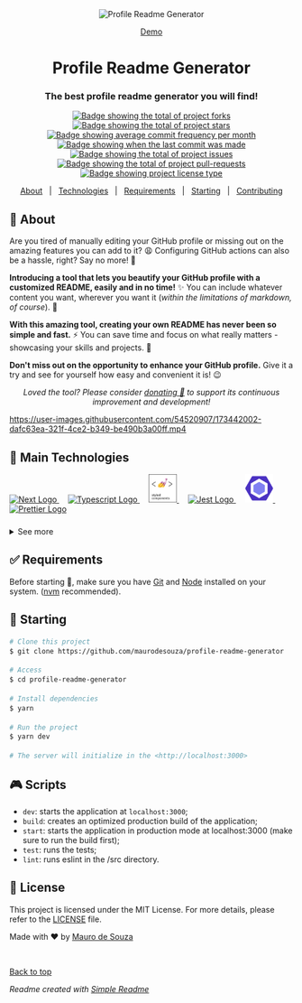 <div align="center" id="top">
<img src="https://profile-readme-generator.com/assets/app.png" width="900" alt="Profile Readme Generator" />
 
  <a href="https://profile-readme-generator.com">Demo</a>
</div>
 
<div align="center">
<h1>Profile Readme Generator</h1>
<h3>The best profile readme generator you will find!</h3>
</div>
 
<p align="center">
<a href="https://github.com/maurodesouza/profile-readme-generator/fork" target="_blank">
<img src="https://img.shields.io/github/forks/maurodesouza/profile-readme-generator?" alt="Badge showing the total of project forks"/>
</a>
 
  <a href="https://github.com/maurodesouza/profile-readme-generator/stargazers" target="_blank">
<img src="https://img.shields.io/github/stars/maurodesouza/profile-readme-generator?" alt="Badge showing the total of project stars"/>
</a>
 
  <a href="https://github.com/maurodesouza/profile-readme-generator/commits/main" target="_blank">
<img src="https://img.shields.io/github/commit-activity/m/maurodesouza/profile-readme-generator?" alt="Badge showing average commit frequency per month"/>
</a>
 
  <a href="https://github.com/maurodesouza/profile-readme-generator/commits/main" target="_blank">
<img src="https://img.shields.io/github/last-commit/maurodesouza/profile-readme-generator?" alt="Badge showing when the last commit was made"/>
</a>
 
  <a href="https://github.com/maurodesouza/profile-readme-generator/issues" target="_blank">
<img src="https://img.shields.io/github/issues/maurodesouza/profile-readme-generator?" alt="Badge showing the total of project issues"/>
</a>
 
  <a href="https://github.com/maurodesouza/profile-readme-generator/pulls" target="_blank">
<img src="https://img.shields.io/github/issues-pr/maurodesouza/profile-readme-generator?" alt="Badge showing the total of project pull-requests"/>
</a>
 
  <a href="https://github.com/maurodesouza/profile-readme-generator/blob/master/LICENSE.md" target="_blank">
<img alt="Badge showing project license type" src="https://img.shields.io/github/license/maurodesouza/profile-readme-generator?color=f85149">
</a>
</p>
 
 
<p align="center">
<a href="#dart-about">About</a> &#xa0; | &#xa0;
<a href="#rocket-main-technologies">Technologies</a> &#xa0; | &#xa0;
<a href="#white_check_mark-requirements">Requirements</a> &#xa0; | &#xa0;
<a href="#checkered_flag-starting">Starting</a> &#xa0; | &#xa0;
<a href="https://github.com/maurodesouza/profile-readme-generator/blob/main/.github/CONTRIBUTING.md">Contributing</a>
</p>
 
## :dart: About ##
 
Are you tired of manually editing your GitHub profile or missing out on the amazing features you can add to it? 😩 Configuring GitHub actions can also be a hassle, right? Say no more! 💪
 
**Introducing a tool that lets you beautify your GitHub profile with a customized README, easily and in no time!** ✨ You can include whatever content you want, wherever you want it (*within the limitations of markdown, of course*). 📝
 
**With this amazing tool, creating your own README has never been so simple and fast.** ⚡ You can save time and focus on what really matters - showcasing your skills and projects. 🚀
 
**Don't miss out on the opportunity to enhance your GitHub profile.** Give it a try and see for yourself how easy and convenient it is! 😉
 
 
<p align="center">
<i>Loved the tool? Please consider <a href="https://www.paypal.com/donate/?hosted_button_id=FR3A2DGVYKGJS">donating 💸</a> to support its continuous<br/> improvement and development!</i>
</p>
 
https://user-images.githubusercontent.com/54520907/173442002-dafc63ea-321f-4ce2-b349-be490b3a00ff.mp4
 
## :rocket: Main Technologies ##
 
<a href="https://nextjs.org">
<img width="50" title="NextJs" alt="Next Logo" src="https://raw.githubusercontent.com/maurodesouza/maurodesouza/master/assets/next-logo.svg">
</a> &#xa0; &#xa0;
 
<a href="https://www.typescriptlang.org">
<img width="50" title="Typescript" alt="Typescript Logo" src="https://raw.githubusercontent.com/maurodesouza/maurodesouza/master/assets/typescript-logo.svg">
</a> &#xa0; &#xa0;
 
<a href="https://styled-components.com">
<img width="50" title="Styled Components" alt="Styled Components Logo" src="https://raw.githubusercontent.com/github/explore/80688e429a7d4ef2fca1e82350fe8e3517d3494d/topics/styled-components/styled-components.png">
</a> &#xa0; &#xa0;
 
<a href="https://jestjs.io">
<img width="50" title="Jest" alt="Jest Logo" src="https://raw.githubusercontent.com/maurodesouza/maurodesouza/master/assets/jest-logo.svg">
</a> &#xa0; &#xa0;
 
<a href="https://eslint.org">
<img  width="50" title="Eslint" alt="Eslint Logo" src="https://raw.githubusercontent.com/github/explore/80688e429a7d4ef2fca1e82350fe8e3517d3494d/topics/eslint/eslint.png">
</a> &#xa0; &#xa0;
 
<a href="https://prettier.io">
<img width="50" title="Prettier" alt="Prettier Logo" src="https://prettier.io/icon.png">
</a>
 
###
 
<details>
<summary>See more</summary>
 
  ###
 
  * [Styled Icons (Feather Icons)](https://styled-icons.js.org)
  * [Styled Media Query](https://github.com/morajabi/styled-media-query)
  * [Framer Motion](https://framer.com/motion/)
  * [HTML Prettify](https://github.com/Dmc0125/html-prettify)
  * [React Share](https://github.com/nygardk/react-share)
  * [Prismjs](https://prismjs.com)
  * [UUID](https://www.npmjs.com/package/uuid)
 
</details>
 
## :white_check_mark: Requirements ##
 
Before starting :checkered_flag:, make sure you have [Git](https://git-scm.com) and [Node](https://nodejs.org/en/) installed on your system. ([nvm](https://github.com/nvm-sh/nvm#node-version-manager---) recommended).
 
## :checkered_flag: Starting ##
 
```bash
# Clone this project
$ git clone https://github.com/maurodesouza/profile-readme-generator
 
# Access
$ cd profile-readme-generator
 
# Install dependencies
$ yarn
 
# Run the project
$ yarn dev
 
# The server will initialize in the <http://localhost:3000>
```
 
## :video_game: Scripts
 
- `dev`: starts the application at `localhost:3000`;
- `build`: creates an optimized production build of the application;
- `start`: starts the application in production mode at localhost:3000 (make sure to run the build first);
- `test`: runs the tests;
- `lint`: runs eslint in the /src directory.
 
## :memo: License ##
 
This project is licensed under the MIT License. For more details, please refer to the [LICENSE](LICENSE.md) file.
 
 
Made with :heart: by <a href="https://github.com/maurodesouza" target="_blank">Mauro de Souza</a>
 
&#xa0;
 
<a href="#top">Back to top</a>
 
*Readme created with [Simple Readme](https://marketplace.visualstudio.com/items?itemName=maurodesouza.vscode-simple-readme)*
